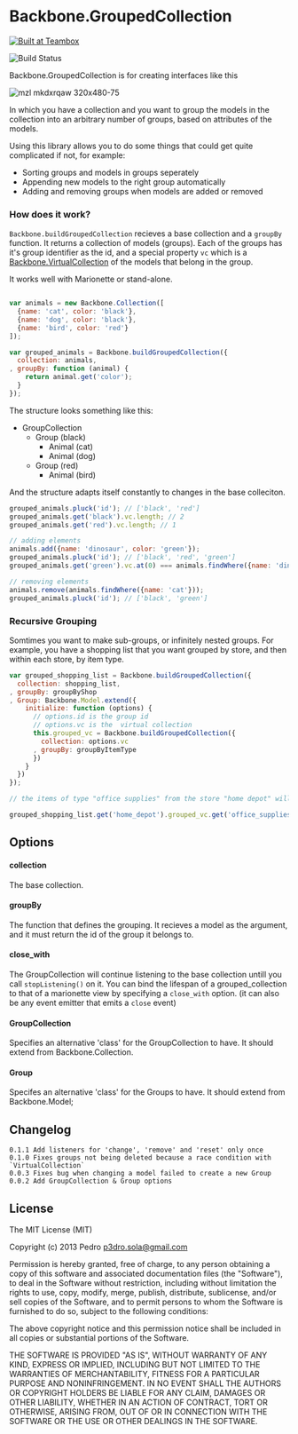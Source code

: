 # Backbone.GroupedCollection

<a href="http://teambox.com"><img alt="Built at Teambox" src="http://i.imgur.com/hqNPlHe.png"/></a>

![Build Status](https://api.travis-ci.org/p3drosola/Backbone.VirtualCollection.png)

Backbone.GroupedCollection is for creating interfaces like this

![mzl mkdxrqaw 320x480-75](https://f.cloud.github.com/assets/520550/961451/b380a274-04d5-11e3-818d-783b4ec5c915.jpg)


In which you have a collection and you want to group the models in the collection into an arbitrary number of groups, based on attributes of the models.

Using this library allows you to do some things that could get quite complicated if not, for example:

- Sorting groups and models in groups seperately
- Appending new models to the right group automatically
- Adding and removing groups when models are added or removed


### How does it work?

`Backbone.buildGroupedCollection` recieves a base collection and a `groupBy` function. It returns a collection of models (groups).
Each of the groups has it's group identifier as the id, and a special property `vc` which is a [Backbone.VirtualCollection](https://github.com/p3drosola/Backbone.VirtualCollection) of the models that belong in the group.

It works well with Marionette or stand-alone.

```javascript

var animals = new Backbone.Collection([
  {name: 'cat', color: 'black'},
  {name: 'dog', color: 'black'},
  {name: 'bird', color: 'red'}
]);

var grouped_animals = Backbone.buildGroupedCollection({
  collection: animals,
, groupBy: function (animal) {
    return animal.get('color');
  }
});
```

The structure looks something like this:

- GroupCollection
    - Group (black)
        - Animal (cat)
        - Animal (dog)
    - Group (red)
        - Animal (bird)



And the structure adapts itself constantly to changes in the base colleciton.

```javascript
grouped_animals.pluck('id'); // ['black', 'red']
grouped_animals.get('black').vc.length; // 2
grouped_animals.get('red').vc.length; // 1

// adding elements
animals.add({name: 'dinosaur', color: 'green'});
grouped_animals.pluck('id'); // ['black', 'red', 'green']
grouped_animals.get('green').vc.at(0) === animals.findWhere({name: 'dinosaur'}); // true

// removing elements
animals.remove(animals.findWhere({name: 'cat'}));
grouped_animals.pluck('id'); // ['black', 'green']

```

### Recursive Grouping

Somtimes you want to make sub-groups, or infinitely nested groups. For example, you have a shopping list that you want grouped by store, and then within each store, by item type.

```javascript
var grouped_shopping_list = Backbone.buildGroupedCollection({
  collection: shopping_list,
, groupBy: groupByShop
, Group: Backbone.Model.extend({
    initialize: function (options) {
      // options.id is the group id
      // options.vc is the  virtual collection
      this.grouped_vc = Backbone.buildGroupedCollection({
        collection: options.vc
      , groupBy: groupByItemType
      })
    }
  })
});

// the items of type "office supplies" from the store "home depot" will be accesible at

grouped_shopping_list.get('home_depot').grouped_vc.get('office_supplies') // retutns a virtual collection

```



## Options

#### collection
The base collection.

#### groupBy
The function that defines the grouping. It recieves a model as the argument, and it must return the id of the group it belongs to.

#### close_with
The GroupCollection will continue listening to the base collection untill you call `stopListening()` on it. You can bind the lifespan of a grouped_collection
to that of a marionette view by specifying a `close_with` option. (it can also be any event emitter that emits a `close` event)

#### GroupCollection
Specifies an alternative 'class' for the GroupCollection to have. It should extend from Backbone.Collection.

#### Group
Specifes an alternative 'class' for the Groups to have. It should extend from Backbone.Model;

## Changelog
```
0.1.1 Add listeners for 'change', 'remove' and 'reset' only once
0.1.0 Fixes groups not being deleted because a race condition with `VirtualCollection`
0.0.3 Fixes bug when changing a model failed to create a new Group
0.0.2 Add GroupCollection & Group options
```

## License
The MIT License (MIT)

Copyright (c) 2013 Pedro  p3dro.sola@gmail.com

Permission is hereby granted, free of charge, to any person obtaining a copy of this software and associated documentation files (the "Software"), to deal in the Software without restriction, including without limitation the rights to use, copy, modify, merge, publish, distribute, sublicense, and/or sell copies of the Software, and to permit persons to whom the Software is furnished to do so, subject to the following conditions:

The above copyright notice and this permission notice shall be included in all copies or substantial portions of the Software.

THE SOFTWARE IS PROVIDED "AS IS", WITHOUT WARRANTY OF ANY KIND, EXPRESS OR IMPLIED, INCLUDING BUT NOT LIMITED TO THE WARRANTIES OF MERCHANTABILITY, FITNESS FOR A PARTICULAR PURPOSE AND NONINFRINGEMENT. IN NO EVENT SHALL THE AUTHORS OR COPYRIGHT HOLDERS BE LIABLE FOR ANY CLAIM, DAMAGES OR OTHER LIABILITY, WHETHER IN AN ACTION OF CONTRACT, TORT OR OTHERWISE, ARISING FROM, OUT OF OR IN CONNECTION WITH THE SOFTWARE OR THE USE OR OTHER DEALINGS IN THE SOFTWARE.
